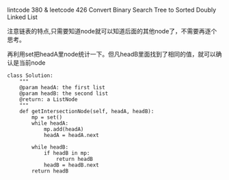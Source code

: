 lintcode 380 & leetcode 426 Convert Binary Search Tree to Sorted Doubly Linked List

注意链表的特点,只需要知道node就可以知道后面的其他node了，不需要再逐个思考。

再利用set把headA里node统计一下。但凡headB里面找到了相同的值，就可以确认是当前node
```
class Solution:
    """
    @param headA: the first list
    @param headB: the second list
    @return: a ListNode
    """
    def getIntersectionNode(self, headA, headB):
        mp = set()
        while headA:
            mp.add(headA)
            headA = headA.next

        while headB:
            if headB in mp:
                return headB          
            headB = headB.next
        return headB
```

